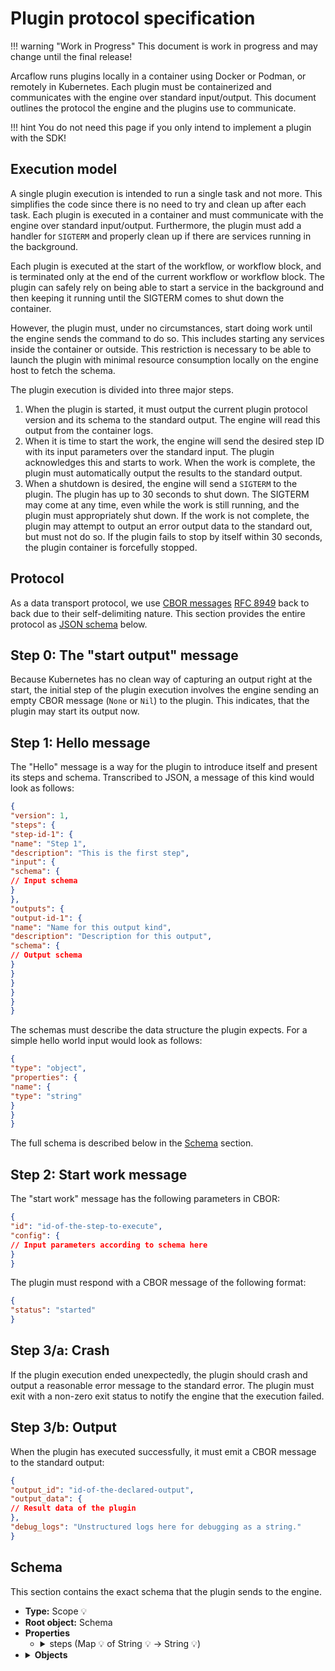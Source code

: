 # Plugin protocol specification

!!! warning "Work in Progress"
This document is work in progress and may change until the final release!

Arcaflow runs plugins locally in a container using Docker or Podman, or remotely in Kubernetes. Each plugin must be
containerized and communicates with the engine over standard input/output. This document outlines the protocol the
engine and the plugins use to communicate.

!!! hint
You do not need this page if you only intend to implement a plugin with the SDK!

## Execution model

A single plugin execution is intended to run a single task and not more. This simplifies the code since there is no need
to try and clean up after each task. Each plugin is executed in a container and must communicate with the engine over
standard input/output. Furthermore, the plugin must add a handler for `SIGTERM` and properly clean up if there are
services running in the background.

Each plugin is executed at the start of the workflow, or workflow block, and is terminated only at the end of the
current workflow or workflow block. The plugin can safely rely on being able to start a service in the background and
then keeping it running until the SIGTERM comes to shut down the container.

However, the plugin must, under no circumstances, start doing work until the engine sends the command to do so. This
includes starting any services inside the container or outside. This restriction is necessary to be able to launch the
plugin with minimal resource consumption locally on the engine host to fetch the schema.

The plugin execution is divided into three major steps.

1. When the plugin is started, it must output the current plugin protocol version and its schema to the standard output.
The engine will read this output from the container logs.
2. When it is time to start the work, the engine will send the desired step ID with its input parameters over the
standard input. The plugin acknowledges this and starts to work. When the work is complete, the plugin must
automatically output the results to the standard output.
3. When a shutdown is desired, the engine will send a `SIGTERM` to the plugin. The plugin has up to 30 seconds to shut
down. The SIGTERM may come at any time, even while the work is still running, and the plugin must appropriately shut
down. If the work is not complete, the plugin may attempt to output an error output data to the standard out, but
must not do so. If the plugin fails to stop by itself within 30 seconds, the plugin container is forcefully stopped.

## Protocol

As a data transport protocol, we
use [CBOR messages](https://cbor.io/) [RFC 8949](https://www.rfc-editor.org/rfc/rfc8949.html) back to back due to their
self-delimiting nature. This section provides the entire protocol as [JSON schema](https://json-schema.org/) below.

## Step 0: The "start output" message

Because Kubernetes has no clean way of capturing an output right at the start, the initial step of the plugin execution involves the engine sending an empty CBOR message (`None` or `Nil`) to the plugin. This indicates, that the plugin may start its output now.

## Step 1: Hello message

The "Hello" message is a way for the plugin to introduce itself and present its steps and schema. Transcribed to JSON, a
message of this kind would look as follows:

```json
{
"version": 1,
"steps": {
"step-id-1": {
"name": "Step 1",
"description": "This is the first step",
"input": {
"schema": {
// Input schema
}
},
"outputs": {
"output-id-1": {
"name": "Name for this output kind",
"description": "Description for this output",
"schema": {
// Output schema
}
}
}
}
}
}
```

The schemas must describe the data structure the plugin expects. For a simple hello world input would look as follows:

```json
{
"type": "object",
"properties": {
"name": {
"type": "string"
}
}
}
```

The full schema is described below in the [Schema](#schema) section.

## Step 2: Start work message

The "start work" message has the following parameters in CBOR:

```json
{
"id": "id-of-the-step-to-execute",
"config": {
// Input parameters according to schema here
}
}
```

The plugin must respond with a CBOR message of the following format:

```json
{
"status": "started"
}
```

## Step 3/a: Crash

If the plugin execution ended unexpectedly, the plugin should crash and output a reasonable error message to the standard error. The plugin must exit with a non-zero exit status to notify the engine that the execution failed.

## Step 3/b: Output

When the plugin has executed successfully, it must emit a CBOR message to the standard output:

```json
{
"output_id": "id-of-the-declared-output",
"output_data": {
// Result data of the plugin
},
"debug_logs": "Unstructured logs here for debugging as a string."
}
```

## Schema

This section contains the exact schema that the plugin sends to the engine.

<ul><li><strong>Type:</strong> Scope <span title="Scopes hold one or more objects that can be referenced inside the properties of those objects by ref types. Ref types always reference the closest scope.">💡</span></li><li><strong>Root object:</strong> Schema</li>
<li><strong>Properties</strong><ul><li><details><summary>steps (Map <span title="Maps hold a set of keys associated with values.">💡</span> of String <span title="Strings hold a list of printable characters.">💡</span> &rarr; String <span title="Strings hold a list of printable characters.">💡</span>)</summary>
                <ul><li><strong>Name: </strong> Steps</li><li><strong>Description: </strong> Steps this schema supports.</li><li><strong>Required</strong></li><li><strong>Type:</strong> Map <span title="Maps hold a set of keys associated with values.">💡</span> of String <span title="Strings hold a list of printable characters.">💡</span> &rarr; String <span title="Strings hold a list of printable characters.">💡</span></li><li>
    <details>
        <summary>Key type</summary>
        <ul><li><strong>Type:</strong> String <span title="Strings hold a list of printable characters.">💡</span></li><li><strong>Minimum length:</strong> 1</li><li><strong>Maximum length:</strong> 255</li><li><strong>Must match pattern:</strong> <code>^[$@a-zA-Z0-9-_]&#43;$</code></li></ul>
    </details>
</li>
<li>
    <details>
        <summary>Value type</summary>
        <ul><li><strong>Type:</strong> Object reference to &ldquo;Step&rdquo; <span title="Object references (refs) reference an object in their closest scope up the typing tree.">💡</span></li><li><strong>Referenced object:</strong> Step</li></ul>
    </details>
</li>
</ul>
            </details></li></ul></li>
<li><details><summary><strong>Objects</strong></summary><details><summary>AnySchema (Object <span title="Objects have a fixed set of fields. Each field has a specified type and can have extra validation applied to them, e.g. making the field required or conflicting another field.">💡</span>)</summary>
            <ul><li><strong>Type:</strong> Object <span title="Objects have a fixed set of fields. Each field has a specified type and can have extra validation applied to them, e.g. making the field required or conflicting another field.">💡</span></li><li>
    <strong>Properties</strong>
    <ul></ul>
</li>
</ul>
        </details><details><summary>BoolSchema (Object <span title="Objects have a fixed set of fields. Each field has a specified type and can have extra validation applied to them, e.g. making the field required or conflicting another field.">💡</span>)</summary>
            <ul><li><strong>Type:</strong> Object <span title="Objects have a fixed set of fields. Each field has a specified type and can have extra validation applied to them, e.g. making the field required or conflicting another field.">💡</span></li><li>
    <strong>Properties</strong>
    <ul></ul>
</li>
</ul>
        </details><details><summary>Display (Object <span title="Objects have a fixed set of fields. Each field has a specified type and can have extra validation applied to them, e.g. making the field required or conflicting another field.">💡</span>)</summary>
            <ul><li><strong>Type:</strong> Object <span title="Objects have a fixed set of fields. Each field has a specified type and can have extra validation applied to them, e.g. making the field required or conflicting another field.">💡</span></li><li>
    <strong>Properties</strong>
    <ul><li><details><summary>description (String <span title="Strings hold a list of printable characters.">💡</span>)</summary>
            <ul><li><strong>Name: </strong> Description</li><li><strong>Description: </strong> Description for this item if needed.</li><li><strong>Examples (JSON encoded):</strong>
    <ul>
        <li><code>&#34;Please select the fruit you would like.&#34;</code></li>
    </ul>
</li><li><strong>Type:</strong> String <span title="Strings hold a list of printable characters.">💡</span></li><li><strong>Minimum length:</strong> 1</li></ul>
            </details></li><li><details><summary>icon (String <span title="Strings hold a list of printable characters.">💡</span>)</summary>
            <ul><li><strong>Name: </strong> Icon</li><li><strong>Description: </strong> SVG icon for this item. Must have the declared size of 64x64, must not include additional namespaces, and must not reference external resources.</li><li><strong>Examples (JSON encoded):</strong>
    <ul>
        <li><code>&#34;&lt;svg ...&gt;&lt;/svg&gt;&#34;</code></li>
    </ul>
</li><li><strong>Type:</strong> String <span title="Strings hold a list of printable characters.">💡</span></li><li><strong>Minimum length:</strong> 1</li></ul>
            </details></li><li><details><summary>name (String <span title="Strings hold a list of printable characters.">💡</span>)</summary>
            <ul><li><strong>Name: </strong> Name</li><li><strong>Description: </strong> Short text serving as a name or title for this item.</li><li><strong>Examples (JSON encoded):</strong>
    <ul>
        <li><code>&#34;Fruit&#34;</code></li>
    </ul>
</li><li><strong>Type:</strong> String <span title="Strings hold a list of printable characters.">💡</span></li><li><strong>Minimum length:</strong> 1</li></ul>
            </details></li></ul>
</li>
</ul>
        </details><details><summary>Float (Object <span title="Objects have a fixed set of fields. Each field has a specified type and can have extra validation applied to them, e.g. making the field required or conflicting another field.">💡</span>)</summary>
            <ul><li><strong>Type:</strong> Object <span title="Objects have a fixed set of fields. Each field has a specified type and can have extra validation applied to them, e.g. making the field required or conflicting another field.">💡</span></li><li>
    <strong>Properties</strong>
    <ul><li><details><summary>max (Floating point number (64 bits, signed) <span title="Floats hold fractional numbers. They are imprecise due to their internal representation.">💡</span>)</summary>
            <ul><li><strong>Name: </strong> Maximum</li><li><strong>Description: </strong> Maximum value for this float (inclusive).</li><li><strong>Examples (JSON encoded):</strong>
    <ul>
        <li><code>16.0</code></li>
    </ul>
</li><li><strong>Type:</strong> Floating point number (64 bits, signed) <span title="Floats hold fractional numbers. They are imprecise due to their internal representation.">💡</span></li>
</ul>
            </details></li><li><details><summary>min (Floating point number (64 bits, signed) <span title="Floats hold fractional numbers. They are imprecise due to their internal representation.">💡</span>)</summary>
            <ul><li><strong>Name: </strong> Minimum</li><li><strong>Description: </strong> Minimum value for this float (inclusive).</li><li><strong>Examples (JSON encoded):</strong>
    <ul>
        <li><code>5.0</code></li>
    </ul>
</li><li><strong>Type:</strong> Floating point number (64 bits, signed) <span title="Floats hold fractional numbers. They are imprecise due to their internal representation.">💡</span></li>
</ul>
            </details></li><li><details><summary>units (Object reference to &ldquo;Units&rdquo; <span title="Object references (refs) reference an object in their closest scope up the typing tree.">💡</span>)</summary>
            <ul><li><strong>Name: </strong> Units</li><li><strong>Description: </strong> Units this number represents.</li><li><strong>Examples (JSON encoded):</strong>
    <ul>
        <li><code>{   &#34;base_unit&#34;: {       &#34;name_short_singular&#34;: &#34;%&#34;,       &#34;name_short_plural&#34;: &#34;%&#34;,       &#34;name_long_singular&#34;: &#34;percent&#34;,       &#34;name_long_plural&#34;: &#34;percent&#34;   }}</code></li>
    </ul>
</li><li><strong>Type:</strong> Object reference to &ldquo;Units&rdquo; <span title="Object references (refs) reference an object in their closest scope up the typing tree.">💡</span></li><li><strong>Referenced object:</strong> Units</li></ul>
            </details></li></ul>
</li>
</ul>
        </details><details><summary>Int (Object <span title="Objects have a fixed set of fields. Each field has a specified type and can have extra validation applied to them, e.g. making the field required or conflicting another field.">💡</span>)</summary>
            <ul><li><strong>Type:</strong> Object <span title="Objects have a fixed set of fields. Each field has a specified type and can have extra validation applied to them, e.g. making the field required or conflicting another field.">💡</span></li><li>
    <strong>Properties</strong>
    <ul><li><details><summary>max (Integer (64-bit, signed) <span title="Integers hold whole numbers.">💡</span>)</summary>
            <ul><li><strong>Name: </strong> Maximum</li><li><strong>Description: </strong> Maximum value for this int (inclusive).</li><li><strong>Examples (JSON encoded):</strong>
    <ul>
        <li><code>16</code></li>
    </ul>
</li><li><strong>Type:</strong> Integer (64-bit, signed) <span title="Integers hold whole numbers.">💡</span></li><li><strong>Minimum:</strong> 0</li>
</ul>
            </details></li><li><details><summary>min (Integer (64-bit, signed) <span title="Integers hold whole numbers.">💡</span>)</summary>
            <ul><li><strong>Name: </strong> Minimum</li><li><strong>Description: </strong> Minimum value for this int (inclusive).</li><li><strong>Examples (JSON encoded):</strong>
    <ul>
        <li><code>5</code></li>
    </ul>
</li><li><strong>Type:</strong> Integer (64-bit, signed) <span title="Integers hold whole numbers.">💡</span></li><li><strong>Minimum:</strong> 0</li>
</ul>
            </details></li><li><details><summary>units (Object reference to &ldquo;Units&rdquo; <span title="Object references (refs) reference an object in their closest scope up the typing tree.">💡</span>)</summary>
            <ul><li><strong>Name: </strong> Units</li><li><strong>Description: </strong> Units this number represents.</li><li><strong>Examples (JSON encoded):</strong>
    <ul>
        <li><code>{   &#34;base_unit&#34;: {       &#34;name_short_singular&#34;: &#34;%&#34;,       &#34;name_short_plural&#34;: &#34;%&#34;,       &#34;name_long_singular&#34;: &#34;percent&#34;,       &#34;name_long_plural&#34;: &#34;percent&#34;   }}</code></li>
    </ul>
</li><li><strong>Type:</strong> Object reference to &ldquo;Units&rdquo; <span title="Object references (refs) reference an object in their closest scope up the typing tree.">💡</span></li><li><strong>Referenced object:</strong> Units</li></ul>
            </details></li></ul>
</li>
</ul>
        </details><details><summary>IntEnum (Object <span title="Objects have a fixed set of fields. Each field has a specified type and can have extra validation applied to them, e.g. making the field required or conflicting another field.">💡</span>)</summary>
            <ul><li><strong>Type:</strong> Object <span title="Objects have a fixed set of fields. Each field has a specified type and can have extra validation applied to them, e.g. making the field required or conflicting another field.">💡</span></li><li>
    <strong>Properties</strong>
    <ul><li><details><summary>units (Object reference to &ldquo;Units&rdquo; <span title="Object references (refs) reference an object in their closest scope up the typing tree.">💡</span>)</summary>
            <ul><li><strong>Name: </strong> Units</li><li><strong>Description: </strong> Units this number represents.</li><li><strong>Examples (JSON encoded):</strong>
    <ul>
        <li><code>{   &#34;base_unit&#34;: {       &#34;name_short_singular&#34;: &#34;%&#34;,       &#34;name_short_plural&#34;: &#34;%&#34;,       &#34;name_long_singular&#34;: &#34;percent&#34;,       &#34;name_long_plural&#34;: &#34;percent&#34;   }}</code></li>
    </ul>
</li><li><strong>Type:</strong> Object reference to &ldquo;Units&rdquo; <span title="Object references (refs) reference an object in their closest scope up the typing tree.">💡</span></li><li><strong>Referenced object:</strong> Units</li></ul>
            </details></li><li><details><summary>values (Map <span title="Maps hold a set of keys associated with values.">💡</span> of Integer (64-bit, signed) <span title="Integers hold whole numbers.">💡</span> &rarr; Integer (64-bit, signed) <span title="Integers hold whole numbers.">💡</span>)</summary>
            <ul><li><strong>Name: </strong> Values</li><li><strong>Description: </strong> Possible values for this field.</li><li><strong>Required</strong></li><li><strong>Examples (JSON encoded):</strong>
    <ul>
        <li><code>{&#34;1024&#34;: {&#34;name&#34;: &#34;kB&#34;}, &#34;1048576&#34;: {&#34;name&#34;: &#34;MB&#34;}}</code></li>
    </ul>
</li><li><strong>Type:</strong> Map <span title="Maps hold a set of keys associated with values.">💡</span> of Integer (64-bit, signed) <span title="Integers hold whole numbers.">💡</span> &rarr; Integer (64-bit, signed) <span title="Integers hold whole numbers.">💡</span></li><li><strong>Minimum items:</strong> 1</li><li>
    <details>
        <summary>Key type</summary>
        <ul><li><strong>Type:</strong> Integer (64-bit, signed) <span title="Integers hold whole numbers.">💡</span></li>
</ul>
    </details>
</li>
<li>
    <details>
        <summary>Value type</summary>
        <ul><li><strong>Type:</strong> Object reference to &ldquo;Display&rdquo; <span title="Object references (refs) reference an object in their closest scope up the typing tree.">💡</span></li><li><strong>Referenced object:</strong> Display</li></ul>
    </details>
</li>
</ul>
            </details></li></ul>
</li>
</ul>
        </details><details><summary>List (Object <span title="Objects have a fixed set of fields. Each field has a specified type and can have extra validation applied to them, e.g. making the field required or conflicting another field.">💡</span>)</summary>
            <ul><li><strong>Type:</strong> Object <span title="Objects have a fixed set of fields. Each field has a specified type and can have extra validation applied to them, e.g. making the field required or conflicting another field.">💡</span></li><li>
    <strong>Properties</strong>
    <ul><li><details><summary>items (One of (string discriminator) <span title="One of types can be one of a specified list of objects (polymorphism). The discriminator field holds the information which object it actually is.">💡</span>)</summary>
            <ul><li><strong>Name: </strong> Items</li><li><strong>Description: </strong> ReflectedType definition for items in this list.</li><li><strong>Type:</strong> One of (string discriminator) <span title="One of types can be one of a specified list of objects (polymorphism). The discriminator field holds the information which object it actually is.">💡</span></li></ul>
            </details></li><li><details><summary>max (Integer (64-bit, signed) <span title="Integers hold whole numbers.">💡</span>)</summary>
            <ul><li><strong>Name: </strong> Maximum</li><li><strong>Description: </strong> Maximum value for this int (inclusive).</li><li><strong>Examples (JSON encoded):</strong>
    <ul>
        <li><code>16</code></li>
    </ul>
</li><li><strong>Type:</strong> Integer (64-bit, signed) <span title="Integers hold whole numbers.">💡</span></li><li><strong>Minimum:</strong> 0</li>
</ul>
            </details></li><li><details><summary>min (Integer (64-bit, signed) <span title="Integers hold whole numbers.">💡</span>)</summary>
            <ul><li><strong>Name: </strong> Minimum</li><li><strong>Description: </strong> Minimum number of items in this list..</li><li><strong>Examples (JSON encoded):</strong>
    <ul>
        <li><code>5</code></li>
    </ul>
</li><li><strong>Type:</strong> Integer (64-bit, signed) <span title="Integers hold whole numbers.">💡</span></li><li><strong>Minimum:</strong> 0</li>
</ul>
            </details></li></ul>
</li>
</ul>
        </details><details><summary>Map (Object <span title="Objects have a fixed set of fields. Each field has a specified type and can have extra validation applied to them, e.g. making the field required or conflicting another field.">💡</span>)</summary>
            <ul><li><strong>Type:</strong> Object <span title="Objects have a fixed set of fields. Each field has a specified type and can have extra validation applied to them, e.g. making the field required or conflicting another field.">💡</span></li><li>
    <strong>Properties</strong>
    <ul><li><details><summary>keys (One of (string discriminator) <span title="One of types can be one of a specified list of objects (polymorphism). The discriminator field holds the information which object it actually is.">💡</span>)</summary>
            <ul><li><strong>Name: </strong> Keys</li><li><strong>Description: </strong> ReflectedType definition for keys in this map.</li><li><strong>Type:</strong> One of (string discriminator) <span title="One of types can be one of a specified list of objects (polymorphism). The discriminator field holds the information which object it actually is.">💡</span></li></ul>
            </details></li><li><details><summary>max (Integer (64-bit, signed) <span title="Integers hold whole numbers.">💡</span>)</summary>
            <ul><li><strong>Name: </strong> Maximum</li><li><strong>Description: </strong> Maximum value for this int (inclusive).</li><li><strong>Examples (JSON encoded):</strong>
    <ul>
        <li><code>16</code></li>
    </ul>
</li><li><strong>Type:</strong> Integer (64-bit, signed) <span title="Integers hold whole numbers.">💡</span></li><li><strong>Minimum:</strong> 0</li>
</ul>
            </details></li><li><details><summary>min (Integer (64-bit, signed) <span title="Integers hold whole numbers.">💡</span>)</summary>
            <ul><li><strong>Name: </strong> Minimum</li><li><strong>Description: </strong> Minimum number of items in this list..</li><li><strong>Examples (JSON encoded):</strong>
    <ul>
        <li><code>5</code></li>
    </ul>
</li><li><strong>Type:</strong> Integer (64-bit, signed) <span title="Integers hold whole numbers.">💡</span></li><li><strong>Minimum:</strong> 0</li>
</ul>
            </details></li><li><details><summary>values (One of (string discriminator) <span title="One of types can be one of a specified list of objects (polymorphism). The discriminator field holds the information which object it actually is.">💡</span>)</summary>
            <ul><li><strong>Name: </strong> Values</li><li><strong>Description: </strong> ReflectedType definition for values in this map.</li><li><strong>Type:</strong> One of (string discriminator) <span title="One of types can be one of a specified list of objects (polymorphism). The discriminator field holds the information which object it actually is.">💡</span></li></ul>
            </details></li></ul>
</li>
</ul>
        </details><details><summary>Object (Object <span title="Objects have a fixed set of fields. Each field has a specified type and can have extra validation applied to them, e.g. making the field required or conflicting another field.">💡</span>)</summary>
            <ul><li><strong>Type:</strong> Object <span title="Objects have a fixed set of fields. Each field has a specified type and can have extra validation applied to them, e.g. making the field required or conflicting another field.">💡</span></li><li>
    <strong>Properties</strong>
    <ul><li><details><summary>id (String <span title="Strings hold a list of printable characters.">💡</span>)</summary>
            <ul><li><strong>Name: </strong> ID</li><li><strong>Description: </strong> Unique identifier for this object within the current scope.</li><li><strong>Required</strong></li><li><strong>Type:</strong> String <span title="Strings hold a list of printable characters.">💡</span></li><li><strong>Minimum length:</strong> 1</li><li><strong>Maximum length:</strong> 255</li><li><strong>Must match pattern:</strong> <code>^[$@a-zA-Z0-9-_]&#43;$</code></li></ul>
            </details></li><li><details><summary>properties (Map <span title="Maps hold a set of keys associated with values.">💡</span> of String <span title="Strings hold a list of printable characters.">💡</span> &rarr; String <span title="Strings hold a list of printable characters.">💡</span>)</summary>
            <ul><li><strong>Name: </strong> Properties</li><li><strong>Description: </strong> Properties of this object.</li><li><strong>Required</strong></li><li><strong>Type:</strong> Map <span title="Maps hold a set of keys associated with values.">💡</span> of String <span title="Strings hold a list of printable characters.">💡</span> &rarr; String <span title="Strings hold a list of printable characters.">💡</span></li><li>
    <details>
        <summary>Key type</summary>
        <ul><li><strong>Type:</strong> String <span title="Strings hold a list of printable characters.">💡</span></li><li><strong>Minimum length:</strong> 1</li></ul>
    </details>
</li>
<li>
    <details>
        <summary>Value type</summary>
        <ul><li><strong>Type:</strong> Object reference to &ldquo;Property&rdquo; <span title="Object references (refs) reference an object in their closest scope up the typing tree.">💡</span></li><li><strong>Referenced object:</strong> Property</li></ul>
    </details>
</li>
</ul>
            </details></li></ul>
</li>
</ul>
        </details><details><summary>OneOfIntSchema (Object <span title="Objects have a fixed set of fields. Each field has a specified type and can have extra validation applied to them, e.g. making the field required or conflicting another field.">💡</span>)</summary>
            <ul><li><strong>Type:</strong> Object <span title="Objects have a fixed set of fields. Each field has a specified type and can have extra validation applied to them, e.g. making the field required or conflicting another field.">💡</span></li><li>
    <strong>Properties</strong>
    <ul><li><details><summary>discriminator_field_name (String <span title="Strings hold a list of printable characters.">💡</span>)</summary>
            <ul><li><strong>Name: </strong> Discriminator field name</li><li><strong>Description: </strong> Name of the field used to discriminate between possible values. If this field is present on any of the component objects it must also be an int.</li><li><strong>Examples (JSON encoded):</strong>
    <ul>
        <li><code>&#34;_type&#34;</code></li>
    </ul>
</li><li><strong>Type:</strong> String <span title="Strings hold a list of printable characters.">💡</span></li></ul>
            </details></li><li><details><summary>types (Map <span title="Maps hold a set of keys associated with values.">💡</span> of Integer (64-bit, signed) <span title="Integers hold whole numbers.">💡</span> &rarr; Integer (64-bit, signed) <span title="Integers hold whole numbers.">💡</span>)</summary>
            <ul><li><strong>Name: </strong> Types</li><li><strong>Type:</strong> Map <span title="Maps hold a set of keys associated with values.">💡</span> of Integer (64-bit, signed) <span title="Integers hold whole numbers.">💡</span> &rarr; Integer (64-bit, signed) <span title="Integers hold whole numbers.">💡</span></li><li>
    <details>
        <summary>Key type</summary>
        <ul><li><strong>Type:</strong> Integer (64-bit, signed) <span title="Integers hold whole numbers.">💡</span></li>
</ul>
    </details>
</li>
<li>
    <details>
        <summary>Value type</summary>
        <ul><li><strong>Type:</strong> One of (string discriminator) <span title="One of types can be one of a specified list of objects (polymorphism). The discriminator field holds the information which object it actually is.">💡</span></li></ul>
    </details>
</li>
</ul>
            </details></li></ul>
</li>
</ul>
        </details><details><summary>OneOfStringSchema (Object <span title="Objects have a fixed set of fields. Each field has a specified type and can have extra validation applied to them, e.g. making the field required or conflicting another field.">💡</span>)</summary>
            <ul><li><strong>Type:</strong> Object <span title="Objects have a fixed set of fields. Each field has a specified type and can have extra validation applied to them, e.g. making the field required or conflicting another field.">💡</span></li><li>
    <strong>Properties</strong>
    <ul><li><details><summary>discriminator_field_name (String <span title="Strings hold a list of printable characters.">💡</span>)</summary>
            <ul><li><strong>Name: </strong> Discriminator field name</li><li><strong>Description: </strong> Name of the field used to discriminate between possible values. If this field is present on any of the component objects it must also be an int.</li><li><strong>Examples (JSON encoded):</strong>
    <ul>
        <li><code>&#34;_type&#34;</code></li>
    </ul>
</li><li><strong>Type:</strong> String <span title="Strings hold a list of printable characters.">💡</span></li></ul>
            </details></li><li><details><summary>types (Map <span title="Maps hold a set of keys associated with values.">💡</span> of String <span title="Strings hold a list of printable characters.">💡</span> &rarr; String <span title="Strings hold a list of printable characters.">💡</span>)</summary>
            <ul><li><strong>Name: </strong> Types</li><li><strong>Type:</strong> Map <span title="Maps hold a set of keys associated with values.">💡</span> of String <span title="Strings hold a list of printable characters.">💡</span> &rarr; String <span title="Strings hold a list of printable characters.">💡</span></li><li>
    <details>
        <summary>Key type</summary>
        <ul><li><strong>Type:</strong> String <span title="Strings hold a list of printable characters.">💡</span></li></ul>
    </details>
</li>
<li>
    <details>
        <summary>Value type</summary>
        <ul><li><strong>Type:</strong> One of (string discriminator) <span title="One of types can be one of a specified list of objects (polymorphism). The discriminator field holds the information which object it actually is.">💡</span></li></ul>
    </details>
</li>
</ul>
            </details></li></ul>
</li>
</ul>
        </details><details><summary>Pattern (Object <span title="Objects have a fixed set of fields. Each field has a specified type and can have extra validation applied to them, e.g. making the field required or conflicting another field.">💡</span>)</summary>
            <ul><li><strong>Type:</strong> Object <span title="Objects have a fixed set of fields. Each field has a specified type and can have extra validation applied to them, e.g. making the field required or conflicting another field.">💡</span></li><li>
    <strong>Properties</strong>
    <ul></ul>
</li>
</ul>
        </details><details><summary>Property (Object <span title="Objects have a fixed set of fields. Each field has a specified type and can have extra validation applied to them, e.g. making the field required or conflicting another field.">💡</span>)</summary>
            <ul><li><strong>Type:</strong> Object <span title="Objects have a fixed set of fields. Each field has a specified type and can have extra validation applied to them, e.g. making the field required or conflicting another field.">💡</span></li><li>
    <strong>Properties</strong>
    <ul><li><details><summary>conflicts (List <span title="Lists hold zero or more items of the specified type.">💡</span> of String <span title="Strings hold a list of printable characters.">💡</span>)</summary>
            <ul><li><strong>Name: </strong> Conflicts</li><li><strong>Description: </strong> The current property cannot be set if any of the listed properties are set.</li><li><strong>Type:</strong> List <span title="Lists hold zero or more items of the specified type.">💡</span> of String <span title="Strings hold a list of printable characters.">💡</span></li><li>
    <details>
        <summary>List items</summary>
        <ul><li><strong>Type:</strong> String <span title="Strings hold a list of printable characters.">💡</span></li></ul>
    </details>
</li>
</ul>
            </details></li><li><details><summary>default (String <span title="Strings hold a list of printable characters.">💡</span>)</summary>
            <ul><li><strong>Name: </strong> Default</li><li><strong>Description: </strong> Default value for this property in JSON encoding. The value must be unserializable by the type specified in the type field.</li><li><strong>Type:</strong> String <span title="Strings hold a list of printable characters.">💡</span></li></ul>
            </details></li><li><details><summary>display (Object reference to &ldquo;Display&rdquo; <span title="Object references (refs) reference an object in their closest scope up the typing tree.">💡</span>)</summary>
            <ul><li><strong>Name: </strong> Display</li><li><strong>Description: </strong> Name, description and icon.</li><li><strong>Type:</strong> Object reference to &ldquo;Display&rdquo; <span title="Object references (refs) reference an object in their closest scope up the typing tree.">💡</span></li><li><strong>Referenced object:</strong> Display</li></ul>
            </details></li><li><details><summary>examples (List <span title="Lists hold zero or more items of the specified type.">💡</span> of String <span title="Strings hold a list of printable characters.">💡</span>)</summary>
            <ul><li><strong>Name: </strong> Examples</li><li><strong>Description: </strong> Example values for this property, encoded as JSON.</li><li><strong>Type:</strong> List <span title="Lists hold zero or more items of the specified type.">💡</span> of String <span title="Strings hold a list of printable characters.">💡</span></li><li>
    <details>
        <summary>List items</summary>
        <ul><li><strong>Type:</strong> String <span title="Strings hold a list of printable characters.">💡</span></li></ul>
    </details>
</li>
</ul>
            </details></li><li><details><summary>required (Boolean <span title="Booleans hold true or false values.">💡</span>)</summary>
            <ul><li><strong>Name: </strong> Required</li><li><strong>Description: </strong> When set to true, the value for this field must be provided under all circumstances.</li><li><strong>Default (JSON encoded)</strong>: true</li><li><strong>Type:</strong> Boolean <span title="Booleans hold true or false values.">💡</span></li></ul>
            </details></li><li><details><summary>required_if (List <span title="Lists hold zero or more items of the specified type.">💡</span> of String <span title="Strings hold a list of printable characters.">💡</span>)</summary>
            <ul><li><strong>Name: </strong> Required if</li><li><strong>Description: </strong> Sets the current property to required if any of the properties in this list are set.</li><li><strong>Type:</strong> List <span title="Lists hold zero or more items of the specified type.">💡</span> of String <span title="Strings hold a list of printable characters.">💡</span></li><li>
    <details>
        <summary>List items</summary>
        <ul><li><strong>Type:</strong> String <span title="Strings hold a list of printable characters.">💡</span></li></ul>
    </details>
</li>
</ul>
            </details></li><li><details><summary>required_if_not (List <span title="Lists hold zero or more items of the specified type.">💡</span> of String <span title="Strings hold a list of printable characters.">💡</span>)</summary>
            <ul><li><strong>Name: </strong> Required if not</li><li><strong>Description: </strong> Sets the current property to be required if none of the properties in this list are set.</li><li><strong>Type:</strong> List <span title="Lists hold zero or more items of the specified type.">💡</span> of String <span title="Strings hold a list of printable characters.">💡</span></li><li>
    <details>
        <summary>List items</summary>
        <ul><li><strong>Type:</strong> String <span title="Strings hold a list of printable characters.">💡</span></li></ul>
    </details>
</li>
</ul>
            </details></li><li><details><summary>type (One of (string discriminator) <span title="One of types can be one of a specified list of objects (polymorphism). The discriminator field holds the information which object it actually is.">💡</span>)</summary>
            <ul><li><strong>Name: </strong> Type</li><li><strong>Description: </strong> Type definition for this field.</li><li><strong>Required</strong></li><li><strong>Type:</strong> One of (string discriminator) <span title="One of types can be one of a specified list of objects (polymorphism). The discriminator field holds the information which object it actually is.">💡</span></li></ul>
            </details></li></ul>
</li>
</ul>
        </details><details><summary>Ref (Object <span title="Objects have a fixed set of fields. Each field has a specified type and can have extra validation applied to them, e.g. making the field required or conflicting another field.">💡</span>)</summary>
            <ul><li><strong>Type:</strong> Object <span title="Objects have a fixed set of fields. Each field has a specified type and can have extra validation applied to them, e.g. making the field required or conflicting another field.">💡</span></li><li>
    <strong>Properties</strong>
    <ul><li><details><summary>display (Object reference to &ldquo;Display&rdquo; <span title="Object references (refs) reference an object in their closest scope up the typing tree.">💡</span>)</summary>
            <ul><li><strong>Name: </strong> Display</li><li><strong>Description: </strong> Name, description and icon.</li><li><strong>Type:</strong> Object reference to &ldquo;Display&rdquo; <span title="Object references (refs) reference an object in their closest scope up the typing tree.">💡</span></li><li><strong>Referenced object:</strong> Display</li></ul>
            </details></li><li><details><summary>id (String <span title="Strings hold a list of printable characters.">💡</span>)</summary>
            <ul><li><strong>Name: </strong> ID</li><li><strong>Description: </strong> Referenced object ID.</li><li><strong>Type:</strong> String <span title="Strings hold a list of printable characters.">💡</span></li><li><strong>Minimum length:</strong> 1</li><li><strong>Maximum length:</strong> 255</li><li><strong>Must match pattern:</strong> <code>^[$@a-zA-Z0-9-_]&#43;$</code></li></ul>
            </details></li></ul>
</li>
</ul>
        </details><details><summary>Schema (Object <span title="Objects have a fixed set of fields. Each field has a specified type and can have extra validation applied to them, e.g. making the field required or conflicting another field.">💡</span>)</summary>
            <ul><li><strong>Type:</strong> Object <span title="Objects have a fixed set of fields. Each field has a specified type and can have extra validation applied to them, e.g. making the field required or conflicting another field.">💡</span></li><li>
    <strong>Properties</strong>
    <ul><li><details><summary>steps (Map <span title="Maps hold a set of keys associated with values.">💡</span> of String <span title="Strings hold a list of printable characters.">💡</span> &rarr; String <span title="Strings hold a list of printable characters.">💡</span>)</summary>
            <ul><li><strong>Name: </strong> Steps</li><li><strong>Description: </strong> Steps this schema supports.</li><li><strong>Required</strong></li><li><strong>Type:</strong> Map <span title="Maps hold a set of keys associated with values.">💡</span> of String <span title="Strings hold a list of printable characters.">💡</span> &rarr; String <span title="Strings hold a list of printable characters.">💡</span></li><li>
    <details>
        <summary>Key type</summary>
        <ul><li><strong>Type:</strong> String <span title="Strings hold a list of printable characters.">💡</span></li><li><strong>Minimum length:</strong> 1</li><li><strong>Maximum length:</strong> 255</li><li><strong>Must match pattern:</strong> <code>^[$@a-zA-Z0-9-_]&#43;$</code></li></ul>
    </details>
</li>
<li>
    <details>
        <summary>Value type</summary>
        <ul><li><strong>Type:</strong> Object reference to &ldquo;Step&rdquo; <span title="Object references (refs) reference an object in their closest scope up the typing tree.">💡</span></li><li><strong>Referenced object:</strong> Step</li></ul>
    </details>
</li>
</ul>
            </details></li></ul>
</li>
</ul>
        </details><details><summary>Scope (Object <span title="Objects have a fixed set of fields. Each field has a specified type and can have extra validation applied to them, e.g. making the field required or conflicting another field.">💡</span>)</summary>
            <ul><li><strong>Type:</strong> Object <span title="Objects have a fixed set of fields. Each field has a specified type and can have extra validation applied to them, e.g. making the field required or conflicting another field.">💡</span></li><li>
    <strong>Properties</strong>
    <ul><li><details><summary>objects (Map <span title="Maps hold a set of keys associated with values.">💡</span> of String <span title="Strings hold a list of printable characters.">💡</span> &rarr; String <span title="Strings hold a list of printable characters.">💡</span>)</summary>
            <ul><li><strong>Name: </strong> Objects</li><li><strong>Description: </strong> A set of referencable objects. These objects may contain references themselves.</li><li><strong>Required</strong></li><li><strong>Type:</strong> Map <span title="Maps hold a set of keys associated with values.">💡</span> of String <span title="Strings hold a list of printable characters.">💡</span> &rarr; String <span title="Strings hold a list of printable characters.">💡</span></li><li>
    <details>
        <summary>Key type</summary>
        <ul><li><strong>Type:</strong> String <span title="Strings hold a list of printable characters.">💡</span></li><li><strong>Minimum length:</strong> 1</li><li><strong>Maximum length:</strong> 255</li><li><strong>Must match pattern:</strong> <code>^[$@a-zA-Z0-9-_]&#43;$</code></li></ul>
    </details>
</li>
<li>
    <details>
        <summary>Value type</summary>
        <ul><li><strong>Type:</strong> Object reference to &ldquo;Object&rdquo; <span title="Object references (refs) reference an object in their closest scope up the typing tree.">💡</span></li><li><strong>Referenced object:</strong> Object</li></ul>
    </details>
</li>
</ul>
            </details></li><li><details><summary>root (String <span title="Strings hold a list of printable characters.">💡</span>)</summary>
            <ul><li><strong>Name: </strong> Root object</li><li><strong>Description: </strong> ID of the root object of the scope.</li><li><strong>Required</strong></li><li><strong>Type:</strong> String <span title="Strings hold a list of printable characters.">💡</span></li><li><strong>Minimum length:</strong> 1</li><li><strong>Maximum length:</strong> 255</li><li><strong>Must match pattern:</strong> <code>^[$@a-zA-Z0-9-_]&#43;$</code></li></ul>
            </details></li></ul>
</li>
</ul>
        </details><details><summary>Step (Object <span title="Objects have a fixed set of fields. Each field has a specified type and can have extra validation applied to them, e.g. making the field required or conflicting another field.">💡</span>)</summary>
            <ul><li><strong>Type:</strong> Object <span title="Objects have a fixed set of fields. Each field has a specified type and can have extra validation applied to them, e.g. making the field required or conflicting another field.">💡</span></li><li>
    <strong>Properties</strong>
    <ul><li><details><summary>display (Object reference to &ldquo;Display&rdquo; <span title="Object references (refs) reference an object in their closest scope up the typing tree.">💡</span>)</summary>
            <ul><li><strong>Name: </strong> Display</li><li><strong>Description: </strong> Name, description and icon.</li><li><strong>Type:</strong> Object reference to &ldquo;Display&rdquo; <span title="Object references (refs) reference an object in their closest scope up the typing tree.">💡</span></li><li><strong>Referenced object:</strong> Display</li></ul>
            </details></li><li><details><summary>id (String <span title="Strings hold a list of printable characters.">💡</span>)</summary>
            <ul><li><strong>Name: </strong> ID</li><li><strong>Description: </strong> Machine identifier for this step.</li><li><strong>Required</strong></li><li><strong>Type:</strong> String <span title="Strings hold a list of printable characters.">💡</span></li><li><strong>Minimum length:</strong> 1</li><li><strong>Maximum length:</strong> 255</li><li><strong>Must match pattern:</strong> <code>^[$@a-zA-Z0-9-_]&#43;$</code></li></ul>
            </details></li><li><details><summary>input (Object reference to &ldquo;Scope&rdquo; <span title="Object references (refs) reference an object in their closest scope up the typing tree.">💡</span>)</summary>
            <ul><li><strong>Name: </strong> Input</li><li><strong>Description: </strong> Input data schema.</li><li><strong>Required</strong></li><li><strong>Type:</strong> Object reference to &ldquo;Scope&rdquo; <span title="Object references (refs) reference an object in their closest scope up the typing tree.">💡</span></li><li><strong>Referenced object:</strong> Scope</li></ul>
            </details></li><li><details><summary>outputs (Map <span title="Maps hold a set of keys associated with values.">💡</span> of String <span title="Strings hold a list of printable characters.">💡</span> &rarr; String <span title="Strings hold a list of printable characters.">💡</span>)</summary>
            <ul><li><strong>Name: </strong> Input</li><li><strong>Description: </strong> Input data schema.</li><li><strong>Required</strong></li><li><strong>Type:</strong> Map <span title="Maps hold a set of keys associated with values.">💡</span> of String <span title="Strings hold a list of printable characters.">💡</span> &rarr; String <span title="Strings hold a list of printable characters.">💡</span></li><li>
    <details>
        <summary>Key type</summary>
        <ul><li><strong>Type:</strong> String <span title="Strings hold a list of printable characters.">💡</span></li><li><strong>Minimum length:</strong> 1</li><li><strong>Maximum length:</strong> 255</li><li><strong>Must match pattern:</strong> <code>^[$@a-zA-Z0-9-_]&#43;$</code></li></ul>
    </details>
</li>
<li>
    <details>
        <summary>Value type</summary>
        <ul><li><strong>Type:</strong> Object reference to &ldquo;StepOutput&rdquo; <span title="Object references (refs) reference an object in their closest scope up the typing tree.">💡</span></li><li><strong>Referenced object:</strong> StepOutput</li></ul>
    </details>
</li>
</ul>
            </details></li></ul>
</li>
</ul>
        </details><details><summary>StepOutput (Object <span title="Objects have a fixed set of fields. Each field has a specified type and can have extra validation applied to them, e.g. making the field required or conflicting another field.">💡</span>)</summary>
            <ul><li><strong>Type:</strong> Object <span title="Objects have a fixed set of fields. Each field has a specified type and can have extra validation applied to them, e.g. making the field required or conflicting another field.">💡</span></li><li>
    <strong>Properties</strong>
    <ul><li><details><summary>display (Object reference to &ldquo;Display&rdquo; <span title="Object references (refs) reference an object in their closest scope up the typing tree.">💡</span>)</summary>
            <ul><li><strong>Name: </strong> Display</li><li><strong>Description: </strong> Name, description and icon.</li><li><strong>Type:</strong> Object reference to &ldquo;Display&rdquo; <span title="Object references (refs) reference an object in their closest scope up the typing tree.">💡</span></li><li><strong>Referenced object:</strong> Display</li></ul>
            </details></li><li><details><summary>error (Boolean <span title="Booleans hold true or false values.">💡</span>)</summary>
            <ul><li><strong>Name: </strong> Error</li><li><strong>Description: </strong> If set to true, this output will be treated as an error output.</li><li><strong>Default (JSON encoded)</strong>: false</li><li><strong>Type:</strong> Boolean <span title="Booleans hold true or false values.">💡</span></li></ul>
            </details></li><li><details><summary>schema (Object reference to &ldquo;Scope&rdquo; <span title="Object references (refs) reference an object in their closest scope up the typing tree.">💡</span>)</summary>
            <ul><li><strong>Name: </strong> Schema</li><li><strong>Description: </strong> Data schema for this particular output.</li><li><strong>Required</strong></li><li><strong>Type:</strong> Object reference to &ldquo;Scope&rdquo; <span title="Object references (refs) reference an object in their closest scope up the typing tree.">💡</span></li><li><strong>Referenced object:</strong> Scope</li></ul>
            </details></li></ul>
</li>
</ul>
        </details><details><summary>String (Object <span title="Objects have a fixed set of fields. Each field has a specified type and can have extra validation applied to them, e.g. making the field required or conflicting another field.">💡</span>)</summary>
            <ul><li><strong>Type:</strong> Object <span title="Objects have a fixed set of fields. Each field has a specified type and can have extra validation applied to them, e.g. making the field required or conflicting another field.">💡</span></li><li>
    <strong>Properties</strong>
    <ul><li><details><summary>max (Integer (64-bit, signed) <span title="Integers hold whole numbers.">💡</span>)</summary>
            <ul><li><strong>Name: </strong> Maximum</li><li><strong>Description: </strong> Maximum length for this string (inclusive).</li><li><strong>Examples (JSON encoded):</strong>
    <ul>
        <li><code>16</code></li>
    </ul>
</li><li><strong>Type:</strong> Integer (64-bit, signed) <span title="Integers hold whole numbers.">💡</span></li><li><strong>Minimum:</strong> 0</li><li><strong>Units:</strong> characters</li>
</ul>
            </details></li><li><details><summary>min (Integer (64-bit, signed) <span title="Integers hold whole numbers.">💡</span>)</summary>
            <ul><li><strong>Name: </strong> Minimum</li><li><strong>Description: </strong> Minimum length for this string (inclusive).</li><li><strong>Examples (JSON encoded):</strong>
    <ul>
        <li><code>5</code></li>
    </ul>
</li><li><strong>Type:</strong> Integer (64-bit, signed) <span title="Integers hold whole numbers.">💡</span></li><li><strong>Minimum:</strong> 0</li><li><strong>Units:</strong> characters</li>
</ul>
            </details></li><li><details><summary>pattern (Pattern <span title="Patterns hold regular expressions.">💡</span>)</summary>
            <ul><li><strong>Name: </strong> Pattern</li><li><strong>Description: </strong> Regular expression this string must match.</li><li><strong>Examples (JSON encoded):</strong>
    <ul>
        <li><code>&#34;^[a-zA-Z]&#43;$&#34;</code></li>
    </ul>
</li><li><strong>Type:</strong> Pattern <span title="Patterns hold regular expressions.">💡</span></li></ul>
            </details></li></ul>
</li>
</ul>
        </details><details><summary>StringEnum (Object <span title="Objects have a fixed set of fields. Each field has a specified type and can have extra validation applied to them, e.g. making the field required or conflicting another field.">💡</span>)</summary>
            <ul><li><strong>Type:</strong> Object <span title="Objects have a fixed set of fields. Each field has a specified type and can have extra validation applied to them, e.g. making the field required or conflicting another field.">💡</span></li><li>
    <strong>Properties</strong>
    <ul><li><details><summary>values (Map <span title="Maps hold a set of keys associated with values.">💡</span> of String <span title="Strings hold a list of printable characters.">💡</span> &rarr; String <span title="Strings hold a list of printable characters.">💡</span>)</summary>
            <ul><li><strong>Name: </strong> Values</li><li><strong>Description: </strong> Mapping where the left side of the map holds the possible value and the right side holds the display value for forms, etc.</li><li><strong>Required</strong></li><li><strong>Examples (JSON encoded):</strong>
    <ul>
        <li><code>{
  &#34;apple&#34;: {
    &#34;name&#34;: &#34;Apple&#34;
  },
  &#34;orange&#34;: {
    &#34;name&#34;: &#34;Orange&#34;
  }
}</code></li>
    </ul>
</li><li><strong>Type:</strong> Map <span title="Maps hold a set of keys associated with values.">💡</span> of String <span title="Strings hold a list of printable characters.">💡</span> &rarr; String <span title="Strings hold a list of printable characters.">💡</span></li><li><strong>Minimum items:</strong> 1</li><li>
    <details>
        <summary>Key type</summary>
        <ul><li><strong>Type:</strong> String <span title="Strings hold a list of printable characters.">💡</span></li></ul>
    </details>
</li>
<li>
    <details>
        <summary>Value type</summary>
        <ul><li><strong>Type:</strong> Object reference to &ldquo;Display&rdquo; <span title="Object references (refs) reference an object in their closest scope up the typing tree.">💡</span></li><li><strong>Referenced object:</strong> Display</li></ul>
    </details>
</li>
</ul>
            </details></li></ul>
</li>
</ul>
        </details><details><summary>Unit (Object <span title="Objects have a fixed set of fields. Each field has a specified type and can have extra validation applied to them, e.g. making the field required or conflicting another field.">💡</span>)</summary>
            <ul><li><strong>Type:</strong> Object <span title="Objects have a fixed set of fields. Each field has a specified type and can have extra validation applied to them, e.g. making the field required or conflicting another field.">💡</span></li><li>
    <strong>Properties</strong>
    <ul><li><details><summary>name_long_plural (String <span title="Strings hold a list of printable characters.">💡</span>)</summary>
            <ul><li><strong>Name: </strong> Name long (plural)</li><li><strong>Description: </strong> Longer name for this UnitDefinition in plural form.</li><li><strong>Required</strong></li><li><strong>Examples (JSON encoded):</strong>
    <ul>
        <li><code>&#34;bytes&#34;,&#34;characters&#34;</code></li>
    </ul>
</li><li><strong>Type:</strong> String <span title="Strings hold a list of printable characters.">💡</span></li></ul>
            </details></li><li><details><summary>name_long_singular (String <span title="Strings hold a list of printable characters.">💡</span>)</summary>
            <ul><li><strong>Name: </strong> Name long (singular)</li><li><strong>Description: </strong> Longer name for this UnitDefinition in singular form.</li><li><strong>Required</strong></li><li><strong>Examples (JSON encoded):</strong>
    <ul>
        <li><code>&#34;byte&#34;,&#34;character&#34;</code></li>
    </ul>
</li><li><strong>Type:</strong> String <span title="Strings hold a list of printable characters.">💡</span></li></ul>
            </details></li><li><details><summary>name_short_plural (String <span title="Strings hold a list of printable characters.">💡</span>)</summary>
            <ul><li><strong>Name: </strong> Name short (plural)</li><li><strong>Description: </strong> Shorter name for this UnitDefinition in plural form.</li><li><strong>Required</strong></li><li><strong>Examples (JSON encoded):</strong>
    <ul>
        <li><code>&#34;B&#34;,&#34;chars&#34;</code></li>
    </ul>
</li><li><strong>Type:</strong> String <span title="Strings hold a list of printable characters.">💡</span></li></ul>
            </details></li><li><details><summary>name_short_singular (String <span title="Strings hold a list of printable characters.">💡</span>)</summary>
            <ul><li><strong>Name: </strong> Name short (singular)</li><li><strong>Description: </strong> Shorter name for this UnitDefinition in singular form.</li><li><strong>Required</strong></li><li><strong>Examples (JSON encoded):</strong>
    <ul>
        <li><code>&#34;B&#34;,&#34;char&#34;</code></li>
    </ul>
</li><li><strong>Type:</strong> String <span title="Strings hold a list of printable characters.">💡</span></li></ul>
            </details></li></ul>
</li>
</ul>
        </details><details><summary>Units (Object <span title="Objects have a fixed set of fields. Each field has a specified type and can have extra validation applied to them, e.g. making the field required or conflicting another field.">💡</span>)</summary>
            <ul><li><strong>Type:</strong> Object <span title="Objects have a fixed set of fields. Each field has a specified type and can have extra validation applied to them, e.g. making the field required or conflicting another field.">💡</span></li><li>
    <strong>Properties</strong>
    <ul><li><details><summary>base_unit (Object reference to &ldquo;Unit&rdquo; <span title="Object references (refs) reference an object in their closest scope up the typing tree.">💡</span>)</summary>
            <ul><li><strong>Name: </strong> Base UnitDefinition</li><li><strong>Description: </strong> The base UnitDefinition is the smallest UnitDefinition of scale for this set of UnitsDefinition.</li><li><strong>Required</strong></li><li><strong>Examples (JSON encoded):</strong>
    <ul>
        <li><code>{
  &#34;name_short_singular&#34;: &#34;B&#34;,
  &#34;name_short_plural&#34;: &#34;B&#34;,
  &#34;name_long_singular&#34;: &#34;byte&#34;,
  &#34;name_long_plural&#34;: &#34;bytes&#34;
}</code></li>
    </ul>
</li><li><strong>Type:</strong> Object reference to &ldquo;Unit&rdquo; <span title="Object references (refs) reference an object in their closest scope up the typing tree.">💡</span></li><li><strong>Referenced object:</strong> Unit</li></ul>
            </details></li><li><details><summary>multipliers (Map <span title="Maps hold a set of keys associated with values.">💡</span> of Integer (64-bit, signed) <span title="Integers hold whole numbers.">💡</span> &rarr; Integer (64-bit, signed) <span title="Integers hold whole numbers.">💡</span>)</summary>
            <ul><li><strong>Name: </strong> Base UnitDefinition</li><li><strong>Description: </strong> The base UnitDefinition is the smallest UnitDefinition of scale for this set of UnitsDefinition.</li><li><strong>Examples (JSON encoded):</strong>
    <ul>
        <li><code>{
  &#34;1024&#34;: {
    &#34;name_short_singular&#34;: &#34;kB&#34;,
    &#34;name_short_plural&#34;: &#34;kB&#34;,
    &#34;name_long_singular&#34;: &#34;kilobyte&#34;,
    &#34;name_long_plural&#34;: &#34;kilobytes&#34;
  },
  &#34;1048576&#34;: {
    &#34;name_short_singular&#34;: &#34;MB&#34;,
    &#34;name_short_plural&#34;: &#34;MB&#34;,
    &#34;name_long_singular&#34;: &#34;megabyte&#34;,
    &#34;name_long_plural&#34;: &#34;megabytes&#34;
  }
}</code></li>
    </ul>
</li><li><strong>Type:</strong> Map <span title="Maps hold a set of keys associated with values.">💡</span> of Integer (64-bit, signed) <span title="Integers hold whole numbers.">💡</span> &rarr; Integer (64-bit, signed) <span title="Integers hold whole numbers.">💡</span></li><li>
    <details>
        <summary>Key type</summary>
        <ul><li><strong>Type:</strong> Integer (64-bit, signed) <span title="Integers hold whole numbers.">💡</span></li>
</ul>
    </details>
</li>
<li>
    <details>
        <summary>Value type</summary>
        <ul><li><strong>Type:</strong> Object reference to &ldquo;Unit&rdquo; <span title="Object references (refs) reference an object in their closest scope up the typing tree.">💡</span></li><li><strong>Referenced object:</strong> Unit</li></ul>
    </details>
</li>
</ul>
            </details></li></ul>
</li>
</ul>
        </details></details></li>
</ul>